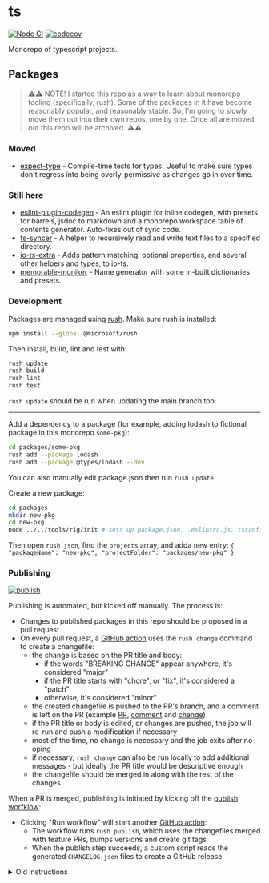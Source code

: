 # ts

[![Node CI](https://github.com/mmkal/ts/workflows/Node%20CI/badge.svg)](https://github.com/mmkal/ts/actions?query=workflow%3A%22Node+CI%22)
[![codecov](https://codecov.io/gh/mmkal/ts/branch/main/graph/badge.svg)](https://codecov.io/gh/mmkal/ts)

Monorepo of typescript projects.

## Packages

> ⚠️⚠️ NOTE! I started this repo as a way to learn about monorepo tooling (specifically, rush). Some of the packages in it have become reasonably popular, and reasonably stable. So, I'm going to slowly move them out into their own repos, one by one. Once all are moved out this repo will be archived. ⚠️⚠️

### Moved

- [expect-type](https://github.com/mmkal/expect-type#readme) - Compile-time tests for types. Useful to make sure types don't regress into being overly-permissive as changes go in over time.

### Still here
<!-- codegen:start {preset: monorepoTOC, sort: package.name} -->
- [eslint-plugin-codegen](https://github.com/mmkal/ts/tree/main/packages/eslint-plugin-codegen#readme) - An eslint plugin for inline codegen, with presets for barrels, jsdoc to markdown and a monorepo workspace table of contents generator. Auto-fixes out of sync code.
- [fs-syncer](./packages/fs-syncer) - A helper to recursively read and write text files to a specified directory.
- [io-ts-extra](https://github.com/mmkal/ts/tree/main/packages/io-ts-extra#readme) - Adds pattern matching, optional properties, and several other helpers and types, to io-ts.
- [memorable-moniker](https://github.com/mmkal/ts/tree/main/packages/memorable-moniker#readme) - Name generator with some in-built dictionaries and presets.
<!-- codegen:end -->

### Development

Packages are managed using [rush](https://rushjs.io/pages/developer/new_developer/). Make sure rush is installed:

```bash
npm install --global @microsoft/rush
```

Then install, build, lint and test with:

```bash
rush update
rush build
rush lint
rush test
```

`rush update` should be run when updating the main branch too.

___

Add a dependency to a package (for example, adding lodash to fictional package in this monorepo `some-pkg`):

```bash
cd packages/some-pkg
rush add --package lodash
rush add --package @types/lodash --dev
```

You can also manually edit package.json then run `rush update`.

Create a new package:

```bash
cd packages
mkdir new-pkg
cd new-pkg
node ../../tools/rig/init # sets up package.json, .eslintrc.js, tsconfig.json, jest.config.js
```

<!-- todo: make this step unnecessary -->
Then open `rush.json`, find the `projects` array, and adda new entry: `{ "packageName": "new-pkg", "projectFolder": "packages/new-pkg" }`

### Publishing 
[![publish](https://github.com/mmkal/ts/workflows/publish/badge.svg)](https://github.com/mmkal/ts/actions/workflows/publish.yml)

Publishing is automated, but kicked off manually. The process is:

- Changes to published packages in this repo should be proposed in a pull request
- On every pull request, a [GitHub action](./.github/workflows/changes.yml) uses the `rush change` command to create a changefile:
  - the change is based on the PR title and body:
    - if the words "BREAKING CHANGE" appear anywhere, it's considered "major"
    - if the PR title starts with "chore", or "fix", it's considered a "patch"
    - otherwise, it's considered "minor"
  - the created changefile is pushed to the PR's branch, and a comment is left on the PR (example [PR](https://github.com/mmkal/ts/pull/166), [comment](https://github.com/mmkal/ts/pull/166#issuecomment-694554963) and [change](https://github.com/mmkal/ts/commit/8d8c442fdd54dc6732bf56e9a074afea58dc8303))
  - if the PR title or body is edited, or changes are pushed, the job will re-run and push a modification if necessary
  - most of the time, no change is necessary and the job exits after no-oping
  - if necessary, `rush change` can also be run locally to add additional messages - but ideally the PR title would be descriptive enough
  - the changefile should be merged in along with the rest of the changes

When a PR is merged, publishing is initiated by kicking off the [publish worfklow](https://github.com/mmkal/ts/actions/workflows/publish.yml):

- Clicking "Run workflow" will start another [GitHub action](./.github/workflows/publish.yml):
  - The workflow runs `rush publish`, which uses the changefiles merged with feature PRs, bumps versions and create git tags
  - When the publish step succeeds, a custom script reads the generated `CHANGELOG.json` files to create a GitHub release

<details>
<summary>Old instructions</summary>

Links to trees with previous iteration of publish instructions:

- For creating canary releases: https://github.com/mmkal/ts/tree/fc5f2dd50a04439573bcfb1f4b7bf0cad59c1c59
- For publishing to GitHub Packages' npm registry: https://github.com/mmkal/ts/tree/56bed6ba6c3fa7eca06c9f73adf104438e9b0f8a

</details>
